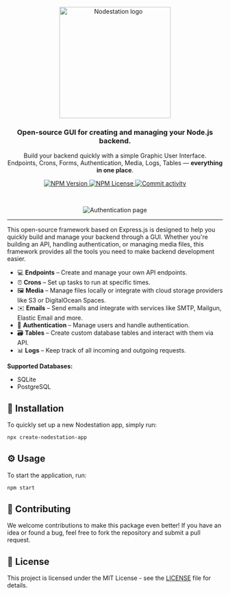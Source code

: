 <p align="center">
  <img src="https://nodestation-assets.s3.ap-southeast-1.amazonaws.com/nodestation-logo.svg" width="260px" alt="Nodestation logo" />
</p>

<h3 align="center">Open-source GUI for creating and managing your Node.js backend.</h3>
<p align="center">Build your backend quickly with a simple Graphic User Interface.<br />
Endpoints, Crons, Forms, Authentication, Media, Logs, Tables — <strong>everything in one place</strong>.</p>

<p align="center">
  <a href="https://www.npmjs.com/package/nodestation">
    <img src="https://img.shields.io/npm/v/nodestation" alt="NPM Version" />
  </a>
  <a href="https://github.com/nodestationapp/nodestation/blob/master/LICENSE">
    <img src="https://img.shields.io/npm/l/nodestation" alt="NPM License" />
  </a>
  <a href="https://github.com/nodestationapp/nodestation/commits/master">
    <img src="https://img.shields.io/github/commit-activity/w/nodestationapp/nodestation?style=flat&color=green" alt="Commit activity" />
  </a>
</p>

<br />

<p align="center">
  <img src="https://nodestation-assets.s3.ap-southeast-1.amazonaws.com/authentication-visual.png" alt="Authentication page" />
</p>

---

This open-source framework based on Express.js is designed to help you quickly build and manage your backend through a GUI. Whether you're building an API, handling authentication, or managing media files, this framework provides all the tools you need to make backend development easier.

- 💻 **Endpoints** – Create and manage your own API endpoints.
- ⏰ **Crons** – Set up tasks to run at specific times.
- 🖼️ **Media** – Manage files locally or integrate with cloud storage providers like S3 or DigitalOcean Spaces.
- ✉️ **Emails** – Send emails and integrate with services like SMTP, Mailgun, Elastic Email and more.
- 🔑 **Authentication** – Manage users and handle authentication.
- 🗃️ **Tables** – Create custom database tables and interact with them via API.
- 📊 **Logs** – Keep track of all incoming and outgoing requests.

**Supported Databases:**
- SQLite
- PostgreSQL

## 🚀 Installation

To quickly set up a new Nodestation app, simply run:

```bash
npx create-nodestation-app
```

## ⚙️ Usage

To start the application, run:

```bash
npm start
```

## 🤝 Contributing

We welcome contributions to make this package even better! If you have an idea or found a bug, feel free to fork the repository and submit a pull request.

## 📝 License

This project is licensed under the MIT License - see the [LICENSE](https://github.com/nodestationapp/nodestation/blob/master/LICENSE) file for details.
